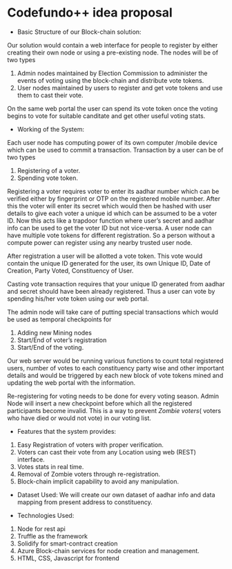 # Codefundo++ idea proposal

- Basic Structure of our Block-chain solution:

Our solution would contain a web interface for people to register by either creating their own node or using a pre-existing node. The nodes will be of two types 

1. Admin nodes maintained by Election Commission to administer the events of voting using the block-chain and distribute vote tokens.
2. User nodes maintained by users to register and get vote tokens and use them to cast their vote.

On the same web portal the user can spend its vote token once the voting begins to vote for suitable canditate and get other useful voting stats.

- Working of the System:

Each user node has computing power of its own computer /mobile device which can be used to commit a transaction.
Transaction by a user can be of two types
1. Registering of a voter.
2. Spending vote token.

Registering a voter requires voter to enter its aadhar number which can be verified either by fingerprint or OTP on the registered mobile number. After this the voter will enter its secret which would then be hashed with user details to give each voter a unique id which can be assumed to be a voter ID. Now this acts like a trapdoor function where user’s secret and aadhar info can be used to get the voter ID but not vice-versa. 
A user node can have multiple vote tokens for different registration. So a person without a compute power can register using any nearby trusted user node.

After registration a user will be allotted a vote token. This vote would contain the unique ID generated for the user, its own Unique ID, Date of Creation, Party Voted, Constituency of User.

Casting vote transaction requires that your unique ID generated from aadhar and secret should have been already registered. Thus a user can vote by spending his/her vote token using our web portal.

The admin node will take care of putting special transactions which would be used as temporal checkpoints for 
1. Adding new Mining nodes
2. Start/End of voter’s registration
3. Start/End of the voting.
 
Our web server would be running various functions to count total registered users, number of votes to each constituency party wise and other important details and would be triggered by each new block of vote tokens mined and updating the web portal with the information.

Re-registering for voting needs to be done for every voting season. Admin Node will insert a new checkpoint before which all the registered participants become invalid. This is a way to prevent *Zombie voters*( voters who have died or would not vote) in our voting list.

- Features that the system provides:
1. Easy Registration of voters with proper verification.
2. Voters can cast their vote from any Location using web (REST) interface.
3. Votes stats in real time.
4. Removal of Zombie voters through re-registration.
5. Block-chain implicit capability to avoid any manipulation.

- Dataset Used:
We will create our own dataset of aadhar info and data mapping from present address to constituency.

- Technologies Used:
1. Node for rest api
2. Truffle as the framework
3. Solidify for smart-contract creation
4. Azure Block-chain services for node creation and management.
5. HTML, CSS, Javascript for frontend
